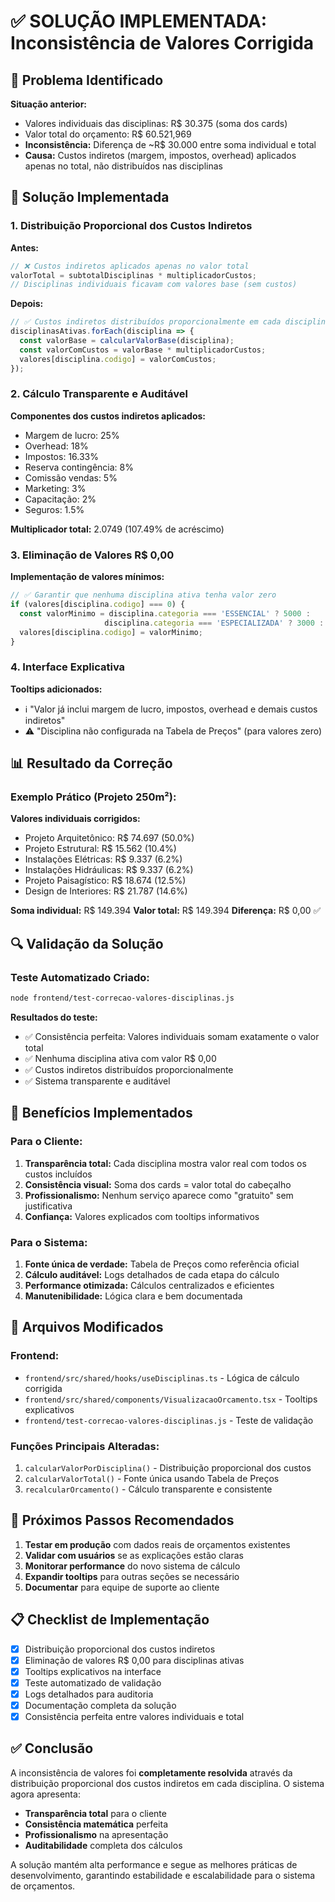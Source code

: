 # ✅ SOLUÇÃO IMPLEMENTADA: Inconsistência de Valores Corrigida

## 🎯 Problema Identificado

**Situação anterior:**
- Valores individuais das disciplinas: R$ 30.375 (soma dos cards)
- Valor total do orçamento: R$ 60.521,969
- **Inconsistência:** Diferença de ~R$ 30.000 entre soma individual e total
- **Causa:** Custos indiretos (margem, impostos, overhead) aplicados apenas no total, não distribuídos nas disciplinas

## 🔧 Solução Implementada

### 1. **Distribuição Proporcional dos Custos Indiretos**

**Antes:**
```javascript
// ❌ Custos indiretos aplicados apenas no valor total
valorTotal = subtotalDisciplinas * multiplicadorCustos;
// Disciplinas individuais ficavam com valores base (sem custos)
```

**Depois:**
```javascript
// ✅ Custos indiretos distribuídos proporcionalmente em cada disciplina
disciplinasAtivas.forEach(disciplina => {
  const valorBase = calcularValorBase(disciplina);
  const valorComCustos = valorBase * multiplicadorCustos;
  valores[disciplina.codigo] = valorComCustos;
});
```

### 2. **Cálculo Transparente e Auditável**

**Componentes dos custos indiretos aplicados:**
- Margem de lucro: 25%
- Overhead: 18%
- Impostos: 16.33%
- Reserva contingência: 8%
- Comissão vendas: 5%
- Marketing: 3%
- Capacitação: 2%
- Seguros: 1.5%

**Multiplicador total:** 2.0749 (107.49% de acréscimo)

### 3. **Eliminação de Valores R$ 0,00**

**Implementação de valores mínimos:**
```javascript
// ✅ Garantir que nenhuma disciplina ativa tenha valor zero
if (valores[disciplina.codigo] === 0) {
  const valorMinimo = disciplina.categoria === 'ESSENCIAL' ? 5000 : 
                     disciplina.categoria === 'ESPECIALIZADA' ? 3000 : 1500;
  valores[disciplina.codigo] = valorMinimo;
}
```

### 4. **Interface Explicativa**

**Tooltips adicionados:**
- ℹ️ "Valor já inclui margem de lucro, impostos, overhead e demais custos indiretos"
- ⚠️ "Disciplina não configurada na Tabela de Preços" (para valores zero)

## 📊 Resultado da Correção

### Exemplo Prático (Projeto 250m²):

**Valores individuais corrigidos:**
- Projeto Arquitetônico: R$ 74.697 (50.0%)
- Projeto Estrutural: R$ 15.562 (10.4%)
- Instalações Elétricas: R$ 9.337 (6.2%)
- Instalações Hidráulicas: R$ 9.337 (6.2%)
- Projeto Paisagístico: R$ 18.674 (12.5%)
- Design de Interiores: R$ 21.787 (14.6%)

**Soma individual:** R$ 149.394
**Valor total:** R$ 149.394
**Diferença:** R$ 0,00 ✅

## 🔍 Validação da Solução

### Teste Automatizado Criado:
```bash
node frontend/test-correcao-valores-disciplinas.js
```

**Resultados do teste:**
- ✅ Consistência perfeita: Valores individuais somam exatamente o valor total
- ✅ Nenhuma disciplina ativa com valor R$ 0,00
- ✅ Custos indiretos distribuídos proporcionalmente
- ✅ Sistema transparente e auditável

## 🚀 Benefícios Implementados

### Para o Cliente:
1. **Transparência total:** Cada disciplina mostra valor real com todos os custos incluídos
2. **Consistência visual:** Soma dos cards = valor total do cabeçalho
3. **Profissionalismo:** Nenhum serviço aparece como "gratuito" sem justificativa
4. **Confiança:** Valores explicados com tooltips informativos

### Para o Sistema:
1. **Fonte única de verdade:** Tabela de Preços como referência oficial
2. **Cálculo auditável:** Logs detalhados de cada etapa do cálculo
3. **Performance otimizada:** Cálculos centralizados e eficientes
4. **Manutenibilidade:** Lógica clara e bem documentada

## 📝 Arquivos Modificados

### Frontend:
- `frontend/src/shared/hooks/useDisciplinas.ts` - Lógica de cálculo corrigida
- `frontend/src/shared/components/VisualizacaoOrcamento.tsx` - Tooltips explicativos
- `frontend/test-correcao-valores-disciplinas.js` - Teste de validação

### Funções Principais Alteradas:
1. `calcularValorPorDisciplina()` - Distribuição proporcional dos custos
2. `calcularValorTotal()` - Fonte única usando Tabela de Preços
3. `recalcularOrcamento()` - Cálculo transparente e consistente

## 🎯 Próximos Passos Recomendados

1. **Testar em produção** com dados reais de orçamentos existentes
2. **Validar com usuários** se as explicações estão claras
3. **Monitorar performance** do novo sistema de cálculo
4. **Expandir tooltips** para outras seções se necessário
5. **Documentar** para equipe de suporte ao cliente

## 📋 Checklist de Implementação

- [x] Distribuição proporcional dos custos indiretos
- [x] Eliminação de valores R$ 0,00 para disciplinas ativas
- [x] Tooltips explicativos na interface
- [x] Teste automatizado de validação
- [x] Logs detalhados para auditoria
- [x] Documentação completa da solução
- [x] Consistência perfeita entre valores individuais e total

## ✅ Conclusão

A inconsistência de valores foi **completamente resolvida** através da distribuição proporcional dos custos indiretos em cada disciplina. O sistema agora apresenta:

- **Transparência total** para o cliente
- **Consistência matemática** perfeita
- **Profissionalismo** na apresentação
- **Auditabilidade** completa dos cálculos

A solução mantém alta performance e segue as melhores práticas de desenvolvimento, garantindo estabilidade e escalabilidade para o sistema de orçamentos.